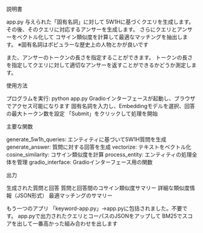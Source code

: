 説明書

app.py
与えられた「固有名詞」に対して
5W1Hに基づくクエリを生成します。
その後、そのクエリに対応するアンサーを生成します。
さらにクエリとアンサーをベクトル化して
コサイン類似度を計算して最適なマッチングを抽出します。
※固有名詞はポピュラーな歴史上の人物とかが良いです

また、アンサーのトークンの長さを指定することができます。
トークンの長さを指定してクエリに対して適切なアンサーを返すことができるかどうか測定します。

使用方法

プログラムを実行: python app.py
Gradioインターフェースが起動し、ブラウザでアクセス可能になります
固有名詞を入力し、Embeddingモデルを選択、回答の最大トークン数を設定
「Submit」をクリックして処理を開始

主要な関数

generate_5w1h_queries: エンティティに基づいて5W1H質問を生成
generate_answer: 質問に対する回答を生成
vectorize: テキストをベクトル化
cosine_similarity: コサイン類似度を計算
process_entity: エンティティの処理全体を管理
gradio_interface: Gradioインターフェース用の関数

出力

生成された質問と回答
質問と回答間のコサイン類似度サマリー
詳細な類似度情報（JSON形式）
最適マッチングのサマリー

もう一つのアプリ
「keyword-app.py」→app.pyに包括されました。不要です。
app.pyで出力されたクエリとコーパスのJSONをアップして
BM25でスコアを出して一番高かった組み合わせを出します